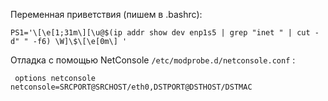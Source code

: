 Переменная приветствия (пишем в .bashrc):
```
PS1='\[\e[1;31m\][\u@$(ip addr show dev enp1s5 | grep "inet " | cut -d" " -f6) \W]\$\[\e[0m\] '
```


Отладка с помощью NetConsole  `/etc/modprobe.d/netconsole.conf` :
```
 options netconsole netconsole=SRCPORT@SRCHOST/eth0,DSTPORT@DSTHOST/DSTMAC
```
